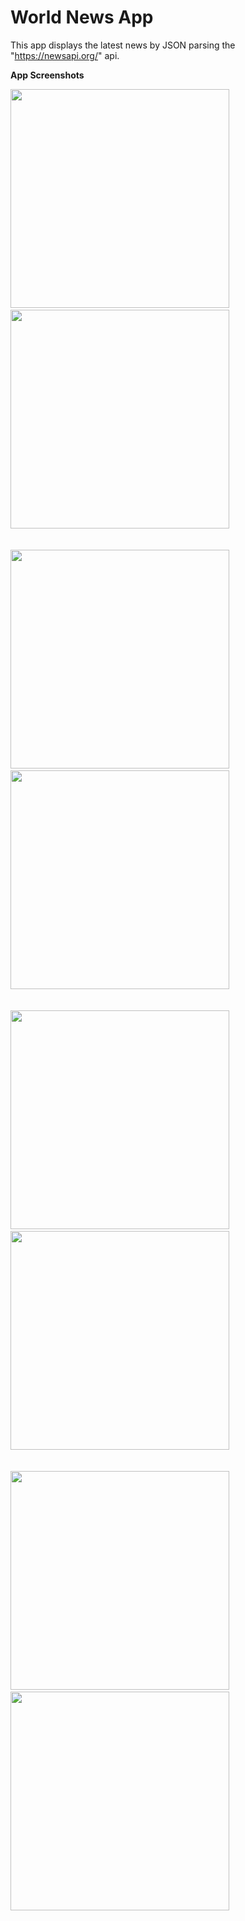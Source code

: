 World News App
===================================

This app displays the latest news by JSON parsing the "https://newsapi.org/" api.

**App Screenshots**
                                  
<img src="Images/1.png" width="350">&nbsp;&nbsp;&nbsp;&nbsp;&nbsp;&nbsp;<img src="Images/2.png" width="350">
<br><br><br>
<img src="Images/3.png" width="350">&nbsp;&nbsp;&nbsp;&nbsp;&nbsp;&nbsp;<img src="Images/4.png" width="350">
<br><br><br>
<img src="Images/5.png" width="350">&nbsp;&nbsp;&nbsp;&nbsp;&nbsp;&nbsp;<img src="Images/6.png" width="350">
<br><br><br>
<img src="Images/7.png" width="350">&nbsp;&nbsp;&nbsp;&nbsp;&nbsp;&nbsp;<img src="Images/8.png" width="350">




